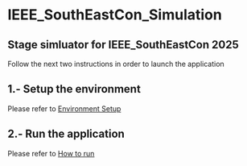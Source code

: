 # IEEE_SouthEastCon_Simulation

## Stage simluator for IEEE_SouthEastCon 2025

Follow the next two instructions in order to launch the application 
## 1.- Setup the environment
  Please refer to [Environment Setup](README_setup.md)
  
## 2.- Run the application
  Please refer to [How to run](README_how-to-run.md) 
